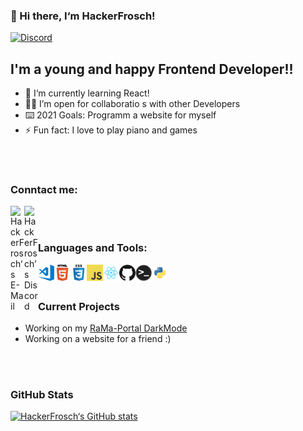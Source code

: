 ### 👋 Hi there, I‘m HackerFrosch!

[![Discord](https://img.shields.io/badge/Discord-LoxxoHD%20%E2%86%92-gray.svg?&logo=discord&colorB=5865F2&style=for-the-badge)](discord.com/users/599205209784188939)

## I'm a young and happy Frontend Developer!!

- 📖 I‘m currently learning React!
- 👫🏻 I’m open for collaboratio s with other Developers
- ⌨️ 2021 Goals: Programm a website for myself
- ⚡ Fun fact: I love to play piano and games

<br />
<br />

### Conntact me:

<img align="left" alt="HackerFrosch‘s E-Mail" width="22px" src="https://simpleicons.org/icons/maildotru.svg" />
<img align="left" alt="HackerFrosch’s Discord" width="22px" src="https://cdn.jsdelivr.net/npm/simple-icons@v3/icons/discord.svg" />
<br />
<br />

### Languages and Tools:

<img align="left" alt="Visual Studio Code" width="26px" src="https://raw.githubusercontent.com/github/explore/80688e429a7d4ef2fca1e82350fe8e3517d3494d/topics/visual-studio-code/visual-studio-code.png" />
<img align="left" alt="HTML5" width="26px" src="https://raw.githubusercontent.com/github/explore/80688e429a7d4ef2fca1e82350fe8e3517d3494d/topics/html/html.png" />
<img align="left" alt="CSS3" width="26px" src="https://raw.githubusercontent.com/github/explore/80688e429a7d4ef2fca1e82350fe8e3517d3494d/topics/css/css.png" />
<img align="left" alt="JavaScript" width="26px" src="https://raw.githubusercontent.com/github/explore/80688e429a7d4ef2fca1e82350fe8e3517d3494d/topics/javascript/javascript.png" />
<img align="left" alt="React" width="26px" src="https://raw.githubusercontent.com/github/explore/80688e429a7d4ef2fca1e82350fe8e3517d3494d/topics/react/react.png" />
<img align="left" alt="GitHub" width="26px" src="https://raw.githubusercontent.com/github/explore/78df643247d429f6cc873026c0622819ad797942/topics/github/github.png" />
<img align="left" alt="Terminal" width="26px" src="https://raw.githubusercontent.com/github/explore/80688e429a7d4ef2fca1e82350fe8e3517d3494d/topics/terminal/terminal.png" />
<img align="left" alt="Terminal" width="26px" src="https://raw.githubusercontent.com/github/explore/80688e429a7d4ef2fca1e82350fe8e3517d3494d/topics/python/python.png" />

<br />
<br />

### Current Projects

- Working on my [RaMa-Portal DarkMode](https://github.com/HackerFrosch/Rama-Portal-DarkMode)
- Working on a website for a friend :)

<br />
<br />

### GitHub Stats

[![HackerFrosch‘s GitHub stats](https://github-readme-stats.vercel.app/api?username=HackerFrosch&show_icons=true&theme=react)](https://github.com/anuraghazra/github-readme-stats)
